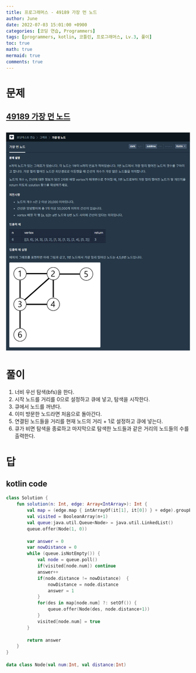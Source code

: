 ```yaml
---
title: 프로그래머스 - 49189 가장 먼 노드
author: June
date: 2022-07-03 15:01:00 +0900
categories: [코딩 연습, Programmers]
tags: [programmers, kotlin, 코틀린, 프로그래머스, Lv.3, 풀이]
toc: true
math: true
mermaid: true
comments: true
---
```

# 문제
## [49189 가장 먼 노드](https://programmers.co.kr/learn/courses/30/lessons/49189)
## ![screencapture](/posts/coding-practice/programmers/screencapture-programmers-co-kr-learn-courses-30-lessons-49189.png)

# 풀이
1. 너비 우선 탐색(bfs)을 한다.
2. 시작 노드를 거리를 0으로 설정하고 큐에 넣고, 탐색을 시작한다.
3. 큐에서 노드를 꺼낸다.
4. 이미 방문한 노드라면 처음으로 돌아간다.
5. 연결된 노드들을 거리를 현재 노드의 거리 + 1로 설정하고 큐에 넣는다.
6.  큐가 비면 탐색을 종료하고 마지막으로 탐색한 노드들과 같은 거리의 노드들의 수를 출력한다.

# 답
## kotlin code
```kotlin
class Solution {
    fun solution(n: Int, edge: Array<IntArray>): Int {
        val map = (edge.map { intArrayOf(it[1], it[0]) } + edge).groupBy { it.first() }.map { Pair(it.key, it.value.map { m -> m.last() }.toSet() ) }.toMap()
        val visited = BooleanArray(n+1)
        val queue:java.util.Queue<Node> = java.util.LinkedList()
        queue.offer(Node(1, 0))

        var answer = 0
        var nowDistance = 0
        while (queue.isNotEmpty()) {
            val node = queue.poll()
            if(visited[node.num]) continue
            answer++
            if(node.distance != nowDistance)  {
                nowDistance = node.distance
                answer = 1
            }
            for(des in map[node.num] ?: setOf()) {
                queue.offer(Node(des, node.distance+1))
            }
            visited[node.num] = true
        }

        return answer
    }
}

data class Node(val num:Int, val distance:Int)
```